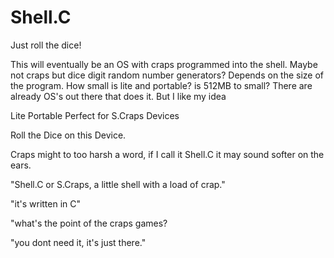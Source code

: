 # Shell.C

Just roll the dice!

This will eventually be an OS with craps programmed into the shell.
Maybe not craps but dice digit random number generators?
Depends on the size of the program.
How small is lite and portable?
is 512MB to small?
There are already OS's out there that does it.
But I like my idea

Lite Portable Perfect for S.Craps Devices

Roll the Dice on this Device.

Craps might to too harsh a word, if I call it Shell.C it may sound softer on the ears.

"Shell.C or S.Craps, a little shell with a load of crap."

"it's written in C"

"what's the point of the craps games?

"you dont need it, it's just there."
